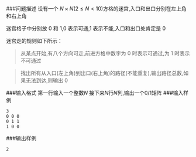 ###问题描述
设有一个 $N \times N(2 \leq N \lt 10)$方格的迷宫,入口和出口分别在左上角和右上角

迷宫格子中分别放 $0$ 和 $1$,$0$ 表示可通,$1$ 表示不能,入口和出口处肯定是 $0$

迷宫走的规则如下所示：

>从某点开始,有八个方向可走,前进方格中数字为 $0$ 时表示可通过,为 $1$ 时表示不可通过

> 找出所有从入口(左上角)到出口(右上角)的路径(不能重复),输出路径总数,如果无法到达,则输出 $0$

###输入格式
第一行输入一个整数$N$
接下来$N$行$N$列,输出一个$0/1$矩阵
###输入样例
```
3
0 0 0
0 1 1
1 0 0
```
###输出样例
```
2
```